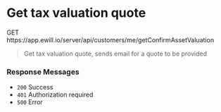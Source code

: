 # Get tax valuation quote

<div class="method method-get">GET</div> <span class="url">https://app.ewill.io/server/api/customers/me/getConfirmAssetValuation</span>

> Get tax valuation quote, sends email for a quote to be provided

### Response Messages

* `200` Success
* `401` Authorization required
* `500` Error
